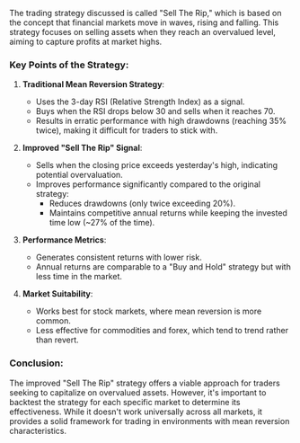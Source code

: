 The trading strategy discussed is called "Sell The Rip," which is based on the concept that financial markets move in waves, rising and falling. This strategy focuses on selling assets when they reach an overvalued level, aiming to capture profits at market highs.

### Key Points of the Strategy:
1. **Traditional Mean Reversion Strategy**:
   - Uses the 3-day RSI (Relative Strength Index) as a signal.
   - Buys when the RSI drops below 30 and sells when it reaches 70.
   - Results in erratic performance with high drawdowns (reaching 35% twice), making it difficult for traders to stick with.

2. **Improved "Sell The Rip" Signal**:
   - Sells when the closing price exceeds yesterday's high, indicating potential overvaluation.
   - Improves performance significantly compared to the original strategy:
     - Reduces drawdowns (only twice exceeding 20%).
     - Maintains competitive annual returns while keeping the invested time low (~27% of the time).

3. **Performance Metrics**:
   - Generates consistent returns with lower risk.
   - Annual returns are comparable to a "Buy and Hold" strategy but with less time in the market.

4. **Market Suitability**:
   - Works best for stock markets, where mean reversion is more common.
   - Less effective for commodities and forex, which tend to trend rather than revert.

### Conclusion:
The improved "Sell The Rip" strategy offers a viable approach for traders seeking to capitalize on overvalued assets. However, it's important to backtest the strategy for each specific market to determine its effectiveness. While it doesn't work universally across all markets, it provides a solid framework for trading in environments with mean reversion characteristics.
